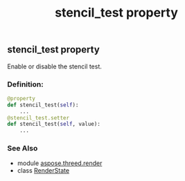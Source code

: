 ﻿---
title: stencil_test property
second_title: Aspose.3D for Python via .NET API References
description: 
type: docs
weight: 210
url: /python-net/aspose.threed.render/renderstate/stencil_test/
is_root: false
---

## stencil_test property


Enable or disable the stencil test.
### Definition:
```python
@property
def stencil_test(self):
    ...
@stencil_test.setter
def stencil_test(self, value):
    ...
```

### See Also
* module [aspose.threed.render](../../)
* class [RenderState](/3d/python-net/aspose.threed.render/renderstate)
